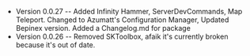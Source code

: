 * Version 0.0.27 -- Added Infinity Hammer, ServerDevCommands, Map Teleport. Changed to Azumatt's Configuration Manager, Updated Bepinex version. Added a Changelog.md for package
* Version 0.0.26 -- Removed SKToolbox, afaik it's currently broken because it's out of date.

